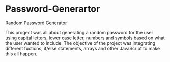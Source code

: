 # Password-Generartor
Random Password Generator

This progect was all about generating a random password for the user using capital letters, lower case letter, numbers and symbols based on what the user wanted to include. The objective of the project was integrating different fuctions, if/else statements, arrays and other JavaScript to make this all happen. 